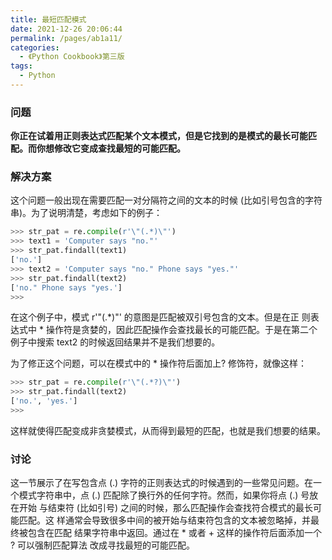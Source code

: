 ```yaml
---
title: 最短匹配模式
date: 2021-12-26 20:06:44
permalink: /pages/ab1a11/
categories:
  - 《Python Cookbook》第三版
tags:
  - Python
---
```


### 问题

**你正在试着用正则表达式匹配某个文本模式，但是它找到的是模式的最长可能匹 配。而你想修改它变成查找最短的可能匹配。**

### 解决方案

这个问题一般出现在需要匹配一对分隔符之间的文本的时候 (比如引号包含的字符 串)。为了说明清楚，考虑如下的例子：

```python
>>> str_pat = re.compile(r'\"(.*)\"')
>>> text1 = 'Computer says "no."'
>>> str_pat.findall(text1)
['no.']
>>> text2 = 'Computer says "no." Phone says "yes."'
>>> str_pat.findall(text2)
['no." Phone says "yes.']
>>>
```

在这个例子中，模式 r'\"(.*)\"' 的意图是匹配被双引号包含的文本。但是在正 则表达式中 * 操作符是贪婪的，因此匹配操作会查找最长的可能匹配。于是在第二个 例子中搜索 text2 的时候返回结果并不是我们想要的。 

为了修正这个问题，可以在模式中的 * 操作符后面加上? 修饰符，就像这样：

```python
>>> str_pat = re.compile(r'\"(.*?)\"')
>>> str_pat.findall(text2)
['no.', 'yes.']
>>>
```

这样就使得匹配变成非贪婪模式，从而得到最短的匹配，也就是我们想要的结果。

### 讨论

这一节展示了在写包含点 (.) 字符的正则表达式的时候遇到的一些常见问题。在一 个模式字符串中，点 (.) 匹配除了换行外的任何字符。然而，如果你将点 (.) 号放在开始 与结束符 (比如引号) 之间的时候，那么匹配操作会查找符合模式的最长可能匹配。这 样通常会导致很多中间的被开始与结束符包含的文本被忽略掉，并最终被包含在匹配 结果字符串中返回。通过在 * 或者 + 这样的操作符后面添加一个 ? 可以强制匹配算法 改成寻找最短的可能匹配。
